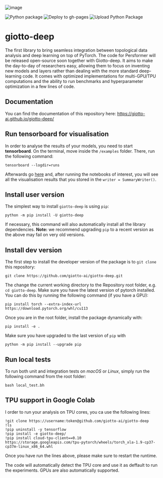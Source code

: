 ![image](https://raw.githubusercontent.com/giotto-ai/giotto-deep/master/docs/giotto-deep-big.svg)

![Python package](https://github.com/giotto-ai/giotto-deep/workflows/Python%20package/badge.svg)
![Deploy to gh-pages](https://github.com/giotto-ai/giotto-deep/workflows/Deploy%20to%20gh-pages/badge.svg)
![Upload Python Package](https://github.com/giotto-ai/giotto-deep/workflows/Upload%20Python%20Package/badge.svg)
# giotto-deep

The first library to bring seamless integration between topological data
analysis and deep learning on top of PyTorch.
The code for Persformer will be released open-source soon together
with Giotto-deep.
It aims to make the day-to-day of researchers easy, allowing them
to focus on inventing new models and layers rather than dealing
with the more standard deep-learning code.
It comes with optimized implementations for multi-GPU/TPU
computations and the ability to run benchmarks and
hyperparameter optimization in a few lines of code.

## Documentation

You can find the documentation of this repository here: https://giotto-ai.github.io/giotto-deep/

## Run tensorboard for visualisation

In order to analyse the results of your models, you need to start **tensorboard**. On the terminal, move inside the `/examples` folder. There, run the following command:
```
tensorboard --logdir=runs
```
Afterwards go [here](http://localhost:6006/) and, after running the notebooks of interest, you will see all the visualisation results that you stored in the `writer = SummaryWriter()`.

## Install user version

The simplest way to install `giotto-deep` is using `pip`:
```
python -m pip install -U giotto-deep
```
If necessary, this command will also automatically install all the library dependencies. 
**Note:** we recommend upgrading ``pip`` to a recent version as the above may fail on very old versions.


## Install dev version

The first step to install the developer version of the package is to `git clone` this repository:
```
git clone https://github.com/giotto-ai/giotto-deep.git
```
The change the current working directory to the Repository root folder, e.g. `cd giotto-deep`.
Make sure you have the latest version of pytorch installed. 
You can do this by running the following command (if you have a GPU):
```
pip install torch --extra-index-url https://download.pytorch.org/whl/cu113
```
Once you are in the root folder, install the package dynamically with:
```
pip install -e .
```
Make sure you have upgraded to the last version of `pip` with
```
python -m pip install --upgrade pip
```

## Run local tests
To run both unit and integration tests on *macOS* or *Linux*, simply run the following command from the root folder:
```
bash local_test.bh
```

## TPU support in Google Colab

I order to run your analysis on TPU cores, you ca use the following lines:
```
!git clone https://username:token@github.com/giotto-ai/giotto-deep
!ls
!pip uninstall -y tensorflow
!pip install -e giotto-deep/
!pip install cloud-tpu-client==0.10 https://storage.googleapis.com/tpu-pytorch/wheels/torch_xla-1.9-cp37-cp37m-linux_x86_64.whl
```
Once you have run the lines above, please make sure to restart the runtime.

The code will automatically detect the TPU core and use it as deffault to run the experiments. GPUs are also automatically supported.
